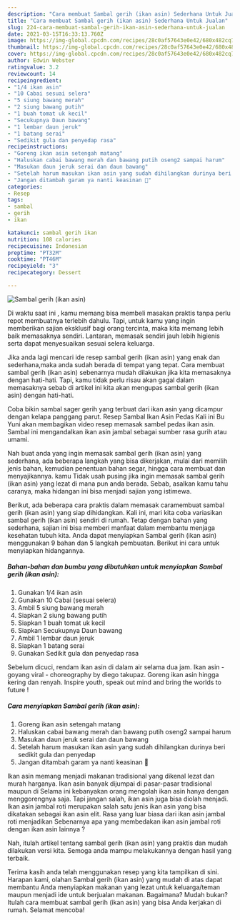 ```yaml
---
description: "Cara membuat Sambal gerih (ikan asin) Sederhana Untuk Jualan"
title: "Cara membuat Sambal gerih (ikan asin) Sederhana Untuk Jualan"
slug: 224-cara-membuat-sambal-gerih-ikan-asin-sederhana-untuk-jualan
date: 2021-03-15T16:33:13.760Z
image: https://img-global.cpcdn.com/recipes/28c0af57643e0e42/680x482cq70/sambal-gerih-ikan-asin-foto-resep-utama.jpg
thumbnail: https://img-global.cpcdn.com/recipes/28c0af57643e0e42/680x482cq70/sambal-gerih-ikan-asin-foto-resep-utama.jpg
cover: https://img-global.cpcdn.com/recipes/28c0af57643e0e42/680x482cq70/sambal-gerih-ikan-asin-foto-resep-utama.jpg
author: Edwin Webster
ratingvalue: 3.2
reviewcount: 14
recipeingredient:
- "1/4 ikan asin"
- "10 Cabai sesuai selera"
- "5 siung bawang merah"
- "2 siung bawang putih"
- "1 buah tomat uk kecil"
- "Secukupnya Daun bawang"
- "1 lembar daun jeruk"
- "1 batang serai"
- "Sedikit gula dan penyedap rasa"
recipeinstructions:
- "Goreng ikan asin setengah matang"
- "Haluskan cabai bawang merah dan bawang putih oseng2 sampai harum"
- "Masukan daun jeruk serai dan daun bawang"
- "Setelah harum masukan ikan asin yang sudah dihilangkan durinya beri sedikit gula dan penyedap"
- "Jangan ditambah garam ya nanti keasinan 🤭"
categories:
- Resep
tags:
- sambal
- gerih
- ikan

katakunci: sambal gerih ikan 
nutrition: 108 calories
recipecuisine: Indonesian
preptime: "PT32M"
cooktime: "PT46M"
recipeyield: "3"
recipecategory: Dessert

---
```



![Sambal gerih (ikan asin)](https://img-global.cpcdn.com/recipes/28c0af57643e0e42/680x482cq70/sambal-gerih-ikan-asin-foto-resep-utama.jpg)

Di waktu  saat ini , kamu memang bisa membeli masakan praktis tanpa perlu repot membuatnya terlebih dahulu. Tapi, untuk kamu yang ingin memberikan sajian eksklusif bagi orang tercinta, maka kita memang lebih baik memasaknya sendiri. Lantaran, memasak sendiri jauh lebih higienis serta dapat menyesuaikan sesuai selera keluarga.

Jika anda lagi mencari ide resep sambal gerih (ikan asin) yang enak dan sederhana,maka anda sudah berada di tempat yang tepat. Cara membuat sambal gerih (ikan asin)  sebenarnya mudah dilakukan jika kita memasaknya dengan hati-hati. Tapi, kamu tidak perlu risau akan gagal dalam memasaknya 
sebab di artikel ini kita akan mengupas sambal gerih (ikan asin) dengan hati-hati.  

Coba bikin sambal sager gerih yang terbuat dari ikan asin yang dicampur dengan kelapa panggang parut. Resep Sambal Ikan Asin Pedas Kali ini Bu Yuni akan membagikan video resep memasak sambel pedas ikan asin. Sambal ini mengandalkan ikan asin jambal sebagai sumber rasa gurih atau umami.

Nah buat anda yang ingin memasak sambal gerih (ikan asin) yang sederhana, ada beberapa langkah yang bisa dikerjakan, mulai dari memilih jenis bahan, kemudian penentuan bahan segar, hingga cara membuat dan menyajikannya. kamu Tidak usah pusing jika ingin memasak sambal gerih (ikan asin) yang lezat di mana pun anda berada. Sebab, asalkan kamu  tahu caranya, maka hidangan ini bisa menjadi sajian yang istimewa.

Berikut, ada beberapa cara praktis  dalam memasak caramembuat sambal gerih (ikan asin) yang siap dihidangkan. Kali ini, mari kita coba variasikan sambal gerih (ikan asin) sendiri di rumah. Tetap dengan bahan yang sederhana, sajian ini bisa memberi manfaat dalam membantu menjaga kesehatan tubuh kita. Anda dapat menyiapkan Sambal gerih (ikan asin) menggunakan 9 bahan dan 5 langkah pembuatan. Berikut ini cara untuk menyiapkan hidangannya.

<!--inarticleads1-->

##### Bahan-bahan dan bumbu yang dibutuhkan untuk menyiapkan Sambal gerih (ikan asin):

1. Gunakan 1/4 ikan asin
1. Gunakan 10 Cabai (sesuai selera)
1. Ambil 5 siung bawang merah
1. Siapkan 2 siung bawang putih
1. Siapkan 1 buah tomat uk kecil
1. Siapkan Secukupnya Daun bawang
1. Ambil 1 lembar daun jeruk
1. Siapkan 1 batang serai
1. Gunakan Sedikit gula dan penyedap rasa


Sebelum dicuci, rendam ikan asin di dalam air selama dua jam. Ikan asin - goyang viral - choreography by diego takupaz. Goreng ikan asin hingga kering dan renyah. Inspire youth, speak out mind and bring the worlds to future ! 

<!--inarticleads2-->

##### Cara menyiapkan Sambal gerih (ikan asin):

1. Goreng ikan asin setengah matang
1. Haluskan cabai bawang merah dan bawang putih oseng2 sampai harum
1. Masukan daun jeruk serai dan daun bawang
1. Setelah harum masukan ikan asin yang sudah dihilangkan durinya beri sedikit gula dan penyedap
1. Jangan ditambah garam ya nanti keasinan 🤭


Ikan asin memang menjadi makanan tradisional yang dikenal lezat dan murah harganya. Ikan asin banyak dijumpai di pasar-pasar tradisional maupun di Selama ini kebanyakan orang mengolah ikan asin hanya dengan menggorengnya saja. Tapi jangan salah, ikan asin juga bisa diolah menjadi. Ikan asin jambal roti merupakan salah satu jenis ikan asin yang bisa dikatakan sebagai ikan asin elit. Rasa yang luar biasa dari ikan asin jambal roti menjadikan Sebenarnya apa yang membedakan ikan asin jambal roti dengan ikan asin lainnya ? 

Nah, itulah artikel tentang  sambal gerih (ikan asin)  yang praktis dan mudah dilakukan versi kita. Semoga anda mampu melakukannya dengan hasil yang terbaik. 

Terima kasih anda telah menggunakan resep yang kita tampilkan di sini. Harapan kami, olahan  Sambal gerih (ikan asin) yang mudah di atas dapat membantu Anda menyiapkan makanan yang lezat untuk keluarga/teman maupun menjadi ide untuk berjualan makanan. Bagaimana? Mudah bukan? Itulah cara membuat sambal gerih (ikan asin) yang bisa Anda kerjakan di rumah. Selamat mencoba!

